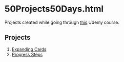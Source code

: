 # 50Projects50Days.html

Projects created while going through [this](https://www.udemy.com/course/50-projects-50-days/) Udemy course.

## Projects

1. [Expanding Cards](https://github.com/kaynmay/50Projects50Days.html/tree/main/50%20projects%2050%20days/expanding%20cards)
2. [Progress Steps](https://github.com/kaynmay/50Projects50Days.html/tree/main/50%20projects%2050%20days/progress%20steps)